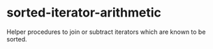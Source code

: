 # sorted-iterator-arithmetic

Helper procedures to join or subtract iterators which are known to be sorted.